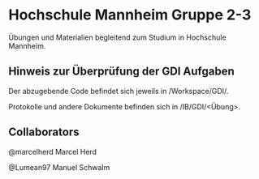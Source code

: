 # Hochschule Mannheim Gruppe 2-3

Übungen und Materialien begleitend zum Studium in Hochschule Mannheim.

## Hinweis zur Überprüfung der GDI Aufgaben

Der abzugebende Code befindet sich jeweils in /Workspace/GDI/.

Protokolle und andere Dokumente befinden sich in /<Semester>IB/GDI/<Übung>.

## Collaborators

@marcelherd Marcel Herd

@Lumean97 Manuel Schwalm
